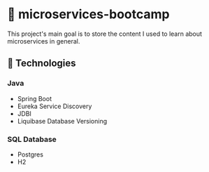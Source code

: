 # :scroll: microservices-bootcamp 
This project's main goal is to store the content I used to learn about microservices in general.


## :crystal_ball: Technologies
### Java
* Spring Boot
* Eureka Service Discovery  
* JDBI
* Liquibase Database Versioning
### SQL Database
* Postgres
* H2
